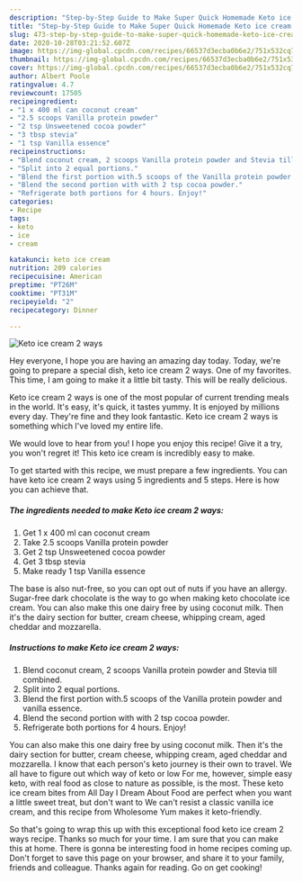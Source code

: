 ```yaml
---
description: "Step-by-Step Guide to Make Super Quick Homemade Keto ice cream 2 ways"
title: "Step-by-Step Guide to Make Super Quick Homemade Keto ice cream 2 ways"
slug: 473-step-by-step-guide-to-make-super-quick-homemade-keto-ice-cream-2-ways
date: 2020-10-28T03:21:52.607Z
image: https://img-global.cpcdn.com/recipes/66537d3ecba0b6e2/751x532cq70/keto-ice-cream-2-ways-recipe-main-photo.jpg
thumbnail: https://img-global.cpcdn.com/recipes/66537d3ecba0b6e2/751x532cq70/keto-ice-cream-2-ways-recipe-main-photo.jpg
cover: https://img-global.cpcdn.com/recipes/66537d3ecba0b6e2/751x532cq70/keto-ice-cream-2-ways-recipe-main-photo.jpg
author: Albert Poole
ratingvalue: 4.7
reviewcount: 17505
recipeingredient:
- "1 x 400 ml can coconut cream"
- "2.5 scoops Vanilla protein powder"
- "2 tsp Unsweetened cocoa powder"
- "3 tbsp stevia"
- "1 tsp Vanilla essence"
recipeinstructions:
- "Blend coconut cream, 2 scoops Vanilla protein powder and Stevia till combined."
- "Split into 2 equal portions."
- "Blend the first portion with.5 scoops of the Vanilla protein powder and vanilla essence."
- "Blend the second portion with with 2 tsp cocoa powder."
- "Refrigerate both portions for 4 hours. Enjoy!"
categories:
- Recipe
tags:
- keto
- ice
- cream

katakunci: keto ice cream 
nutrition: 209 calories
recipecuisine: American
preptime: "PT26M"
cooktime: "PT31M"
recipeyield: "2"
recipecategory: Dinner

---
```



![Keto ice cream 2 ways](https://img-global.cpcdn.com/recipes/66537d3ecba0b6e2/751x532cq70/keto-ice-cream-2-ways-recipe-main-photo.jpg)

Hey everyone, I hope you are having an amazing day today. Today, we're going to prepare a special dish, keto ice cream 2 ways. One of my favorites. This time, I am going to make it a little bit tasty. This will be really delicious.

Keto ice cream 2 ways is one of the most popular of current trending meals in the world. It's easy, it's quick, it tastes yummy. It is enjoyed by millions every day. They're fine and they look fantastic. Keto ice cream 2 ways is something which I've loved my entire life.

We would love to hear from you! I hope you enjoy this recipe! Give it a try, you won&#39;t regret it! This keto ice cream is incredibly easy to make.


To get started with this recipe, we must prepare a few ingredients. You can have keto ice cream 2 ways using 5 ingredients and 5 steps. Here is how you can achieve that.

<!--inarticleads1-->

##### The ingredients needed to make Keto ice cream 2 ways:

1. Get 1 x 400 ml can coconut cream
1. Take 2.5 scoops Vanilla protein powder
1. Get 2 tsp Unsweetened cocoa powder
1. Get 3 tbsp stevia
1. Make ready 1 tsp Vanilla essence


The base is also nut-free, so you can opt out of nuts if you have an allergy. Sugar-free dark chocolate is the way to go when making keto chocolate ice cream. You can also make this one dairy free by using coconut milk. Then it&#39;s the dairy section for butter, cream cheese, whipping cream, aged cheddar and mozzarella. 

<!--inarticleads2-->

##### Instructions to make Keto ice cream 2 ways:

1. Blend coconut cream, 2 scoops Vanilla protein powder and Stevia till combined.
1. Split into 2 equal portions.
1. Blend the first portion with.5 scoops of the Vanilla protein powder and vanilla essence.
1. Blend the second portion with with 2 tsp cocoa powder.
1. Refrigerate both portions for 4 hours. Enjoy!


You can also make this one dairy free by using coconut milk. Then it&#39;s the dairy section for butter, cream cheese, whipping cream, aged cheddar and mozzarella. I know that each person&#39;s keto journey is their own to travel. We all have to figure out which way of keto or low For me, however, simple easy keto, with real food as close to nature as possible, is the most. These keto ice cream bites from All Day I Dream About Food are perfect when you want a little sweet treat, but don&#39;t want to We can&#39;t resist a classic vanilla ice cream, and this recipe from Wholesome Yum makes it keto-friendly. 

So that's going to wrap this up with this exceptional food keto ice cream 2 ways recipe. Thanks so much for your time. I am sure that you can make this at home. There is gonna be interesting food in home recipes coming up. Don't forget to save this page on your browser, and share it to your family, friends and colleague. Thanks again for reading. Go on get cooking!
